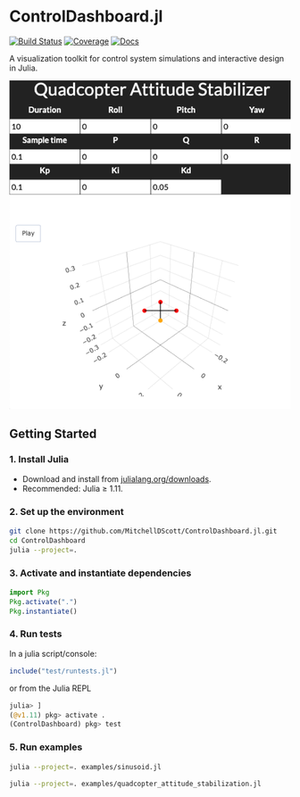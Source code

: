 # ControlDashboard.jl

[![Build Status](https://github.com/MitchellDScott/ControlDashboard/actions/workflows/CI.yml/badge.svg)](https://github.com/MitchellDScott/ControlDashboard/actions/workflows/CI.yml)
[![Coverage](https://codecov.io/gh/MitchellDScott/ControlDashboard/branch/main/graph/badge.svg)](https://codecov.io/gh/MitchellDScott/ControlDashboard)
[![Docs](https://img.shields.io/badge/docs-html-blue.svg)](https://MitchellDScott.github.io/ControlDashboard/)

A visualization toolkit for control system simulations and interactive design in Julia.

![quadcopter design tool](./examples/stabilization_demo.png)

## Getting Started

### 1. **Install Julia**

* Download and install from [julialang.org/downloads](https://julialang.org/downloads/).
* Recommended: Julia ≥ 1.11.

### 2. **Set up the environment**

```bash
git clone https://github.com/MitchellDScott/ControlDashboard.jl.git
cd ControlDashboard
julia --project=.
```

### 3. **Activate and instantiate dependencies**

```julia
import Pkg
Pkg.activate(".")
Pkg.instantiate()
```

### 4. **Run tests**

In a julia script/console:

```julia
include("test/runtests.jl")
```

or from the Julia REPL

```julia
julia> ]
(@v1.11) pkg> activate .
(ControlDashboard) pkg> test
```

### 5. **Run examples**

```bash
julia --project=. examples/sinusoid.jl
```

```bash
julia --project=. examples/quadcopter_attitude_stabilization.jl
```
